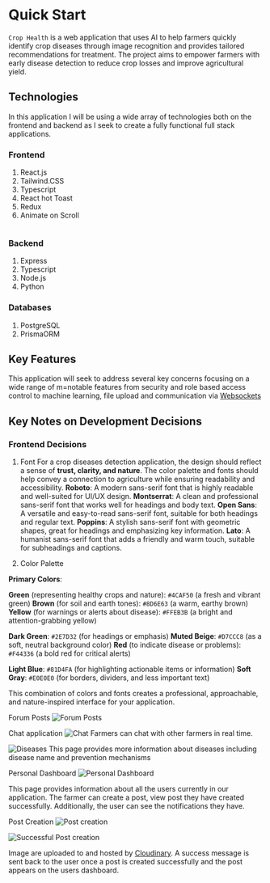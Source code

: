 # Quick Start

`Crop Health` is a web application that uses AI to help farmers quickly identify crop diseases through image recognition and provides tailored recommendations for treatment. The project aims to empower farmers with early disease detection to reduce crop losses and improve agricultural yield.
<img src="./client/public/rice.jpg" alt="" />

## Technologies

In this application I will be using a wide array of technologies both on the frontend and backend as I seek to create a fully functional full stack applications.

### Frontend

1. React.js
2. Tailwind.CSS
3. Typescript
4. React hot Toast
5. Redux
6. Animate on Scroll

<img src="./client/public/python.jpg" alt="" />

### Backend

1. Express
2. Typescript
3. Node.js
4. Python

### Databases

1. PostgreSQL
2. PrismaORM

## Key Features

This application will seek to address several key concerns focusing on a wide range of m=notable features from security and role based access control to machine learning, file upload and communication via [Websockets](https://www.geeksforgeeks.org/what-is-web-socket-and-how-it-is-different-from-the-http/)
<img src="./client/public/ai.jpg" alt="" />

## Key Notes on Development Decisions

### Frontend Decisions

1. Font
For a crop diseases detection application, the design should reflect a sense of **trust, clarity, and nature**. The color palette and fonts should help convey a connection to agriculture while ensuring readability and accessibility.
**Roboto**: A modern sans-serif font that is highly readable and well-suited for UI/UX design.
**Montserrat**: A clean and professional sans-serif font that works well for headings and body text.
**Open Sans**: A versatile and easy-to-read sans-serif font, suitable for both headings and regular text.
**Poppins**: A stylish sans-serif font with geometric shapes, great for headings and emphasizing key information.
**Lato**: A humanist sans-serif font that adds a friendly and warm touch, suitable for subheadings and captions.

2. Color Palette

**Primary Colors**:

**Green** (representing healthy crops and nature): `#4CAF50` (a fresh and vibrant green)
**Brown** (for soil and earth tones): `#8D6E63` (a warm, earthy brown)
**Yellow** (for warnings or alerts about disease): `#FFEB3B` (a bright and attention-grabbing yellow)

**Dark Green**: `#2E7D32` (for headings or emphasis)
**Muted Beige**: `#D7CCC8` (as a soft, neutral background color)
**Red** (to indicate disease or problems): `#F44336` (a bold red for critical alerts)

**Light Blue**: `#81D4FA` (for highlighting actionable items or information)
**Soft Gray**: `#E0E0E0` (for borders, dividers, and less important text)

This combination of colors and fonts creates a professional, approachable, and nature-inspired interface for your application.

<!-- Forum Posts -->
Forum Posts
![Forum Posts](image.png)

<!-- Chat application -->
Chat application
![Chat](image-2.png)
Farmers can chat with other farmers in real time.

<!-- Disease -->
![Diseases](image-1.png)
This page provides more information about diseases including disease name and prevention mechanisms

<!-- Personal Dashboard -->
Personal Dashboard
![Personal Dashboard](image-3.png)

This page provides information about all the users currently in our application. The farmer can create a post, view post they have created successfully. Additionally, the user can see the notifications they have.

<!-- Post creation -->
Post Creation
![Post creation](image-4.png)

![Successful Post creation](image-5.png)

Image are uploaded to and hosted by [Cloudinary](https://cloudinary.com/). A success message is sent back to the user once a post is created successfully and the post appears on the users dashboard.
